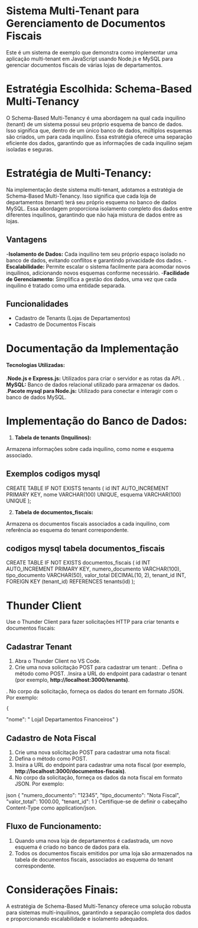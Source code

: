 # Sistema Multi-Tenant para Gerenciamento de Documentos Fiscais
Este é um sistema de exemplo que demonstra como implementar uma aplicação multi-tenant em JavaScript usando Node.js e MySQL para gerenciar documentos fiscais de várias lojas de departamentos.

# Estratégia Escolhida: Schema-Based Multi-Tenancy
O Schema-Based Multi-Tenancy é uma abordagem na qual cada inquilino (tenant) de um sistema possui seu próprio esquema de banco de dados. Isso significa que, dentro de um único banco de dados, múltiplos esquemas são criados, um para cada inquilino. Essa estratégia oferece uma separação eficiente dos dados, garantindo que as informações de cada inquilino sejam isoladas e seguras.

# Estratégia de Multi-Tenancy:
Na implementação deste sistema multi-tenant, adotamos a estratégia de Schema-Based Multi-Tenancy. Isso significa que cada loja de departamentos (tenant) terá seu próprio esquema no banco de dados MySQL. Essa abordagem proporciona isolamento completo dos dados entre diferentes inquilinos, garantindo que não haja mistura de dados entre as lojas.

## Vantagens
-**Isolamento de Dados:** Cada inquilino tem seu próprio espaço isolado no banco de dados, evitando conflitos e garantindo privacidade dos dados.
-**Escalabilidade:** Permite escalar o sistema facilmente para acomodar novos inquilinos, adicionando novos esquemas conforme necessário.
-**Facilidade de Gerenciamento:** Simplifica a gestão dos dados, uma vez que cada inquilino é tratado como uma entidade separada.

## Funcionalidades

- Cadastro de Tenants (Lojas de Departamentos)
- Cadastro de Documentos Fiscais


# Documentação da Implementação
#### Tecnologias Utilizadas:

.**Node.js e Express.js:** Utilizados para criar o servidor e as rotas da API.
. **MySQL:** Banco de dados relacional utilizado para armazenar os dados.
.**Pacote mysql para Node.js:** Utilizado para conectar e interagir com o banco de dados MySQL.

# Implementação do Banco de Dados:
1. **Tabela de tenants (Inquilinos):**

Armazena informações sobre cada inquilino, como nome e esquema associado.
 ## Exemplos codigos mysql

CREATE TABLE IF NOT EXISTS tenants (
    id INT AUTO_INCREMENT PRIMARY KEY,
    nome VARCHAR(100) UNIQUE,
    esquema VARCHAR(100) UNIQUE
);

2. **Tabela de documentos_fiscais:**

Armazena os documentos fiscais associados a cada inquilino, com referência ao esquema do tenant correspondente.

## codigos mysql tabela documentos_fiscais

CREATE TABLE IF NOT EXISTS documentos_fiscais (
    id INT AUTO_INCREMENT PRIMARY KEY,
    numero_documento VARCHAR(100),
    tipo_documento VARCHAR(50),
    valor_total DECIMAL(10, 2),
    tenant_id INT,
    FOREIGN KEY (tenant_id) REFERENCES tenants(id)
);

#  Thunder Client
Use o Thunder Client para fazer solicitações HTTP para criar tenants e documentos fiscais:

## Cadastrar Tenant

1. Abra o Thunder Client no VS Code.
2. Crie uma nova solicitação POST para cadastrar um tenant:
  . Defina o método como POST.
  .Insira a URL do endpoint para cadastrar o tenant (por exemplo, **http://localhost:3000/tenants)**.

  . No corpo da solicitação, forneça os dados do tenant em formato JSON. Por exemplo:

    {
  "nome": " Loja1  Departamentos Financeiros"
}

## Cadastro de Nota Fiscal
1. Crie uma nova solicitação POST para cadastrar uma nota fiscal:
2. Defina o método como POST.
3. Insira a URL do endpoint para cadastrar uma nota fiscal (por   exemplo, **http://localhost:3000/documentos-fiscais)**.
4. No corpo da solicitação, forneça os dados da nota fiscal em formato JSON. Por exemplo:

json
{
  "numero_documento": "12345",
  "tipo_documento": "Nota Fiscal",
  "valor_total": 1000.00,
  "tenant_id": 1
}
Certifique-se de definir o cabeçalho Content-Type como application/json.

## Fluxo de Funcionamento:
1. Quando uma nova loja de departamentos é cadastrada, um novo esquema é criado no banco de dados para ela.
2. Todos os documentos fiscais emitidos por uma loja são armazenados na tabela de documentos fiscais, associados ao esquema do tenant correspondente.

# Considerações Finais:
A estratégia de Schema-Based Multi-Tenancy oferece uma solução robusta para sistemas multi-inquilinos, garantindo a separação completa dos dados e proporcionando escalabilidade e isolamento adequados. 



